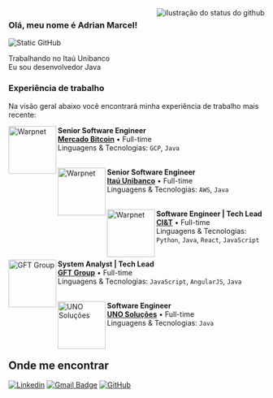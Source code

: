 <img align='right' src="https://github-readme-stats.vercel.app/api?username=adrianmarcel&show_icons=true&title_color=783c00&text_color=af552e&icon_color=783c00&bg_color=f8efd4&cache_seconds=2300" alt="ilustração do status do github">

### Olá, meu nome é Adrian Marcel!

<img src="https://img.shields.io/static/v1?label=Overview&message=ADRIANMARCEL&color=f8efd4&style=for-the-badge&logo=GitHub" alt="Static GitHub">

<p>Trabalhando no Itaú Unibanco<br/> Eu sou desenvolvedor Java</p>

### Experiência de trabalho

Na visão geral abaixo você encontrará minha experiência de trabalho mais recente:

[<img align="left" height="94px" width="94px" alt="Warpnet" src="https://static.mercadobitcoin.com.br/web/img/logos/mb/logo-icon-color.svg"/>](https://ciandt.com/br/pt-br/home)

**Senior Software Engineer** \
[**Mercado Bitcoin**](https://www.mercadobitcoin.com.br/) • Full-time \
Linguagens & Tecnologias: `GCP`, `Java` \
<br/>

[<img align="left" height="94px" width="94px" alt="Warpnet" src="https://media.licdn.com/dms/image/D4D0BAQEXls5jNlBsDg/company-logo_100_100/0/1701901072197/itau_logo?e=1717027200&v=beta&t=VqE3iUC_hDimk8yOjrpQ3RklbScI6bD6K1kcwlX2qLY"/>](https://ciandt.com/br/pt-br/home)

**Senior Software Engineer** \
[**Itaú Unibanco**](https://www.itau.com.br/) • Full-time \
Linguagens & Tecnologias: `AWS`, `Java` \
<br/>

[<img align="left" height="94px" width="94px" alt="Warpnet" src="https://media.licdn.com/dms/image/D4D0BAQFHpQee1halCA/company-logo_100_100/0/1689081697377/ciandt_logo?e=1717027200&v=beta&t=GsysaIrWVU4Q6g9WaOm6x-PtQk1Ve5J1h9Pyn6xu6l8"/>](https://ciandt.com/br/pt-br/home)

**Software Engineer | Tech Lead** \
[**CI&T**](https://ciandt.com/br/pt-br/home) • Full-time \
Linguagens & Tecnologias: `Python`, `Java`, `React`, `JavaScript`\
<br/>

[<img align="left" height="94px" width="94px" alt="GFT Group" src="https://media.licdn.com/dms/image/C4D0BAQFiyyEUZjtqTg/company-logo_100_100/0/1630489561779/gft_group_logo?e=1717027200&v=beta&t=qrH5iNT2Bx5QJo9T_s8896c7jl-4qGtlHDAdZtx1KH4"/>](https://www.gft.com/br/pt)

**System Analyst | Tech Lead** \
[**GFT Group**](https://www.gft.com/br/pt) • Full-time \
Linguagens & Tecnologias: `JavaScript`, `AngularJS`, `Java`\
<br/>

[<img align="left" height="94px" width="94px" alt="UNO Soluções" src="https://media.licdn.com/dms/image/C4D0BAQHOk22Ii2ug5w/company-logo_100_100/0/1631359242689?e=1717027200&v=beta&t=bdE0lxgspuAoxo5Y_KpvBtIcOdXZcx9dNuGFYCmAyZw"/>](https://nubank.com.br/)

**Software Engineer** \
[**UNO Soluções**](https://www.unosolucoes.com.br/) • Full-time \
Linguagens & Tecnologias: `Java`\
<br/>
<br/>

## Onde me encontrar

[![Linkedin](https://img.shields.io/badge/-adrianmarcel-blue?style=flat-square&logo=Linkedin&logoColor=white&link=https://www.linkedin.com/in/adrianmarcell/)](https://www.linkedin.com/in/adrianmarcell/)
[![Gmail Badge](https://img.shields.io/badge/-adrianmcampos@gmail.com-006bed?style=flat-square&logo=Gmail&logoColor=white&link=mailto:adrianmcampos@gmail.com)](mailto:adrianmcampos@gmail.com)
[![GitHub](https://img.shields.io/github/followers/adrianmarcel?label=follow&style=social)](https://github.com/adrianmarcel)
